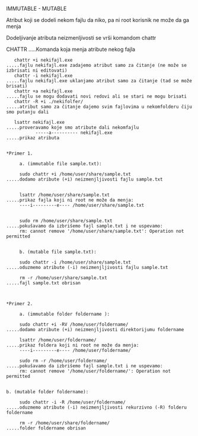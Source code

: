 IMMUTABLE - MUTABLE

Atribut koji se dodeli nekom fajlu da niko, pa ni root korisnik ne može da ga menja

Dodeljivanje atributa neizmenljivosti se vrši komandom chattr


CHATTR .....Komanda koja menja atribute nekog fajla
 

       chattr +i nekifajl.exe                                       .....fajlu nekifajl.exe zadajemo atribut samo za čitanje (ne može se izbrisati ni editovati)
       chattr -i nekifajl.exe                                       .....fajlu nekifajl.exe uklanjamo atribut samo za čitanje (tad se može brisati)
       chattr +a nekifajl.exe                                       .....fajlu se mogu dodavati novi redovi ali se stari ne mogu brisati
       chattr -R +i ./nekifolfer/                                   .....atribut samo za čitanje dajemo svim fajlovima u nekomfolderu čiju smo putanju dali
       
       lsattr nekifajl.exe                                          .....proveravamo koje smo atribute dali nekomfajlu
               -----a---------- nekifajl.exe                             .....prikaz atributa
    
    
    *Primer 1.
    
         a. (immutable file sample.txt):
    
         sudo chattr +i /home/user/share/sample.txt                      .....dodamo atribute (+i) neizmenjljivosti fajlu sample.txt
    
    
         lsattr /home/user/share/sample.txt                              .....prikaz fajla koji ni root ne može da menja:
         ----i---------e---- /home/user/share/sample.txt

    
         sudo rm /home/user/share/sample.txt                             .....pokušavamo da izbrišemo fajl sample.txt i ne uspevamo:
         rm: cannot remove '/home/user/share/sample.txt': Operation not permitted     
       
    
         b. (mutable file sample.txt):
    
         sudo chattr -i /home/user/share/sample.txt                      .....oduzmemo atribute (-i) neizmenjljivosti fajlu sample.txt
    
         rm -r /home/user/share/sample.txt                               .....fajl sample.txt obrisan
    
    
    
    *Primer 2.
    
         a. (immutable folder foldername ):
    
         sudo chattr +i -RV /home/user/foldername/                       .....dodamo atribute (+i) neizmenjljivosti direktorijumu foldername
       
         lsattr /home/user/foldername/                                   .....prikaz foldera koji ni root ne može da menja:
         ----i---------e---- /home/user/foldername/
      
         sudo rm -r /home/user/foldername/                               .....pokušavamo da izbrišemo fajl sample.txt i ne uspevamo:
         rm: cannot remove '/home/user/foldername/': Operation not permitted   
 
      
    b. (mutable folder foldername):
    
         sudo chattr -i -R /home/user/foldername/                        .....oduzmemo atribute (-i) neizmenjljivosti rekurzivno (-R) folderu foldername
    
         rm -r /home/user/share/foldername/                              .....folder foldername obrisan
      
      